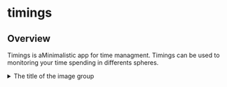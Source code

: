 # timings
## Overview
Timings is aMinimalistic app for time managment. Timings can be used to monitoring your time spending in differents spheres.

<details>
  <summary>The title of the image group</summary><details>
  <img src="https://github.com/tlum1/timings/assets/65652086/4c1dea83-73e4-4223-b750-1259aaaf4037" name="Main menu" width=300px height=600px>
  <img src="https://github.com/tlum1/timings/assets/65652086/6d0dcd78-3901-466d-83a1-a00a24a1936a" name="Active timer">
  <img src="https://github.com/tlum1/timings/assets/65652086/c7fd0958-d7c4-4d68-b87d-3df840e6a224" name="Categories statistics">
  <img src="https://github.com/tlum1/timings/assets/65652086/1e3473eb-1666-47bf-bf27-90ab5e0473a1" name="Week statistics">
</details>
